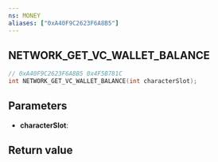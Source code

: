 ```yaml
---
ns: MONEY
aliases: ["0xA40F9C2623F6A8B5"]
---
```

## NETWORK_GET_VC_WALLET_BALANCE

```c
// 0xA40F9C2623F6A8B5 0x4F5B781C
int NETWORK_GET_VC_WALLET_BALANCE(int characterSlot);
```

## Parameters
* **characterSlot**: 

## Return value

